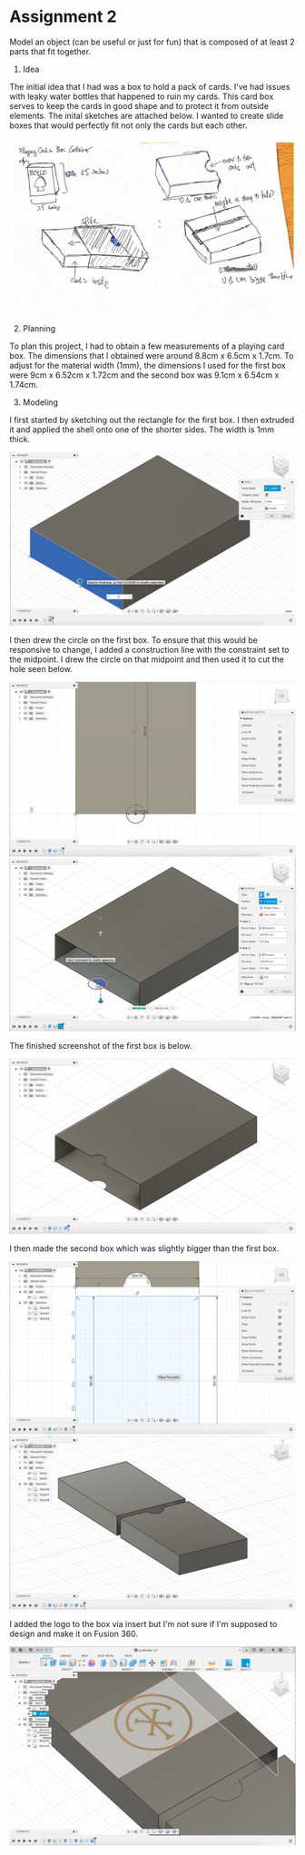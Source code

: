 # Assignment 2

Model an object (can be useful or just for fun) that is composed of at least 2 parts that fit together.

1. Idea

The initial idea that I had was a box to hold a pack of cards. I've had issues with leaky water bottles that happened to ruin my cards. This card box serves to keep the cards in good shape and to protect it from outside elements. The inital sketches are attached below. I wanted to create slide boxes that would perfectly fit not only the cards but each other. 

![sketch](sketch.png)

2. Planning

To plan this project, I had to obtain a few measurements of a playing card box. The dimensions that I obtained were around 8.8cm x 6.5cm x 1.7cm. To adjust for the material width (1mm), the dimensions I used for the first box were 9cm x 6.52cm x 1.72cm and the second box was 9.1cm x 6.54cm x 1.74cm. 

3. Modeling

I first started by sketching out the rectangle for the first box. I then extruded it and applied the shell onto one of the shorter sides. The width is 1mm thick. 

![boxShell](boxShell.png)

I then drew the circle on the first box. To ensure that this would be responsive to change, I added a construction line with the constraint set to the midpoint. I drew the circle on that midpoint and then used it to cut the hole seen below. 

![boxCircle](boxCircle.png)
![circleExtrusion](circleExtrude.png)

The finished screenshot of the first box is below. 

![firstBoxComplete](firstBoxComplete.png)

I then made the second box which was slightly bigger than the first box. 

![secondBox](secondBoxDimensions.png)
![twoBoxes](twoBoxes.png)

I added the logo to the box via insert but I'm not sure if I'm supposed to design and make it on Fusion 360. 

![logoBox](logoBox.png)



